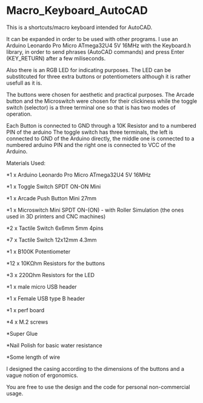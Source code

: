 # Macro_Keyboard_AutoCAD
This is a shortcuts/macro keyboard intended for AutoCAD.


It can be expanded in order to be used with other programs.
I use an Arduino Leonardo Pro Micro ATmega32U4 5V 16MHz with the Keyboard.h library,
in order to send phrases (AutoCAD commands) and press Enter (KEY_RETURN) after a few miliseconds.

Also there is an RGB LED for indicating purposes. The LED can be substitcuted for three extra buttons or potentiometers although
it is rather usefull as it is.

The buttons were chosen for aesthetic and practical purposes. The Arcade button and the Microswitch were chosen for their clickiness
while the toggle switch (selector) is a three terminal one so that is has two modes of operation.

Each Button is connected to GND through a 10K Resistor and to a numbered PIN of the arduino
The toggle switch has three terminals, the left is connected to GND of the Arduino directly, the middle one is connected to a 
numbered arduino PIN and the right one is connected to VCC of the Arduino.

Materials Used:

*1 x Arduino Leonardo Pro Micro ATmega32U4 5V 16MHz

*1 x Toggle Switch SPDT ON-ON Mini

*1 x Arcade Push Button Mini 27mm

*1 x Microswitch Mini SPDT ON-(ON) - with Roller Simulation (the ones used in 3D printers and CNC machines)

*2 x Tactile Switch 6x6mm 5mm 4pins

*7 x Tactile Switch 12x12mm 4.3mm

*1 x B100K Potentiometer

*12 x 10KΩhm Resistors for the buttons

*3 x 220Ωhm Resistors for the LED

*1 x male micro USB header

*1 x Female USB type B header

*1 x perf board

*4 x M.2 screws

*Super Glue

*Nail Polish for basic water resistance

*Some length of wire

I designed the casing according to the dimensions of the buttons and a vague notion of ergonomics.

You are free to use the design and the code for personal non-commercial usage.

